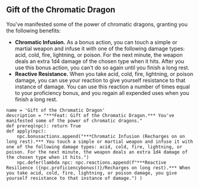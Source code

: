 ## Gift of the Chromatic Dragon
You've manifested some of the power of chromatic dragons, granting you the following benefits:

* **Chromatic Infusion.** As a bonus action, you can touch a simple or martial weapon and infuse it with one of the following damage types: acid, cold, fire, lightning, or poison. For the next minute, the weapon deals an extra 1d4 damage of the chosen type when it hits. After you use this bonus action, you can't do so again until you finish a long rest.
* **Reactive Resistance.** When you take acid, cold, fire, lightning, or poison damage, you can use your reaction to give yourself resistance to that instance of damage. You can use this reaction a number of times equal to your proficiency bonus, and you regain all expended uses when you finish a long rest.

```
name = 'Gift of the Chromatic Dragon'
description = "***Feat: Gift of the Chromatic Dragon.*** You've manifested some of the power of chromatic dragons."
def prereq(npc): return True
def apply(npc):
    npc.bonusactions.append("***Chromatic Infusion (Recharges on on long rest).*** You touch a simple or martial weapon and infuse it with one of the following damage types: acid, cold, fire, lightning, or poison. For the next minute, the weapon deals an extra 1d4 damage of the chosen type when it hits.")
    npc.defer(lambda npc: npc.reactions.append(f"***Reactive Resilience ({npc.proficiencybonus()}/Recharges on long rest).*** When you take acid, cold, fire, lightning, or poison damage, you give yourself resistance to that instance of damage.") )
```
